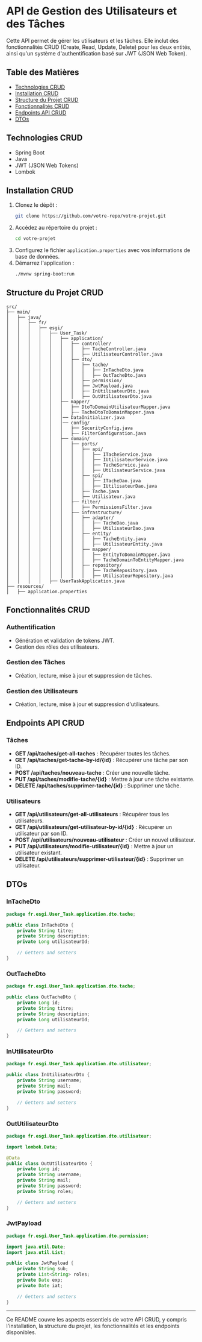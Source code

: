 # API de Gestion des Utilisateurs et des Tâches

Cette API permet de gérer les utilisateurs et les tâches. Elle inclut des fonctionnalités CRUD (Create, Read, Update, Delete) pour les deux entités, ainsi qu'un système d'authentification basé sur JWT (JSON Web Token).

## Table des Matières

- [Technologies CRUD](#technologies)
- [Installation CRUD](#installation)
- [Structure du Projet CRUD](#structure-du-projet)
- [Fonctionnalités CRUD](#fonctionnalités)
- [Endpoints API CRUD](#endpoints-api)
- [DTOs](#dtos)

## Technologies CRUD

- Spring Boot
- Java
- JWT (JSON Web Tokens)
- Lombok

## Installation CRUD

1. Clonez le dépôt :
   ```bash
   git clone https://github.com/votre-repo/votre-projet.git
   ```
2. Accédez au répertoire du projet :
   ```bash
   cd votre-projet
   ```
3. Configurez le fichier `application.properties` avec vos informations de base de données.
4. Démarrez l'application :
   ```bash
   ./mvnw spring-boot:run
   ```

## Structure du Projet CRUD

```plaintext
src/
├── main/
│   ├── java/
│   │   ├── fr/
│   │   │   ├── esgi/
│   │   │   │   ├── User_Task/
│   │   │   │   │   ├── application/
│   │   │   │   │   │   ├── controller/
│   │   │   │   │   │   │   ├── TacheController.java
│   │   │   │   │   │   │   ├── UtilisateurController.java
│   │   │   │   │   │   ├── dto/
│   │   │   │   │   │   │   ├── tache/
│   │   │   │   │   │   │   │   ├── InTacheDto.java
│   │   │   │   │   │   │   │   ├── OutTacheDto.java
│   │   │   │   │   │   │   ├── permission/
│   │   │   │   │   │   │   ├── JwtPayload.java
│   │   │   │   │   │   │   ├── InUtilisateurDto.java
│   │   │   │   │   │   │   ├── OutUtilisateurDto.java
│   │   │   │   │   ├── mapper/
│   │   │   │   │   │   ├── DtoToDomainUtilisateurMapper.java
│   │   │   │   │   │   ├── TacheDtoToDomainMapper.java
│   │   │   │   │   │── DataInitializer.java
│   │   │   │   │   │── config/
│   │   │   │   │   │   ├── SecurityConfig.java
│   │   │   │   │   │   ├── FilterConfiguration.java
│   │   │   │   │   ├── domain/
│   │   │   │   │   │   ├── ports/
│   │   │   │   │   │   │   ├── api/
│   │   │   │   │   │   │   │   ├── ITacheService.java
│   │   │   │   │   │   │   │   ├── IUtilisateurService.java
│   │   │   │   │   │   │   │   ├── TacheService.java
│   │   │   │   │   │   │   │   ├── UtilisateurService.java
│   │   │   │   │   │   │   ├── spi/
│   │   │   │   │   │   │   │   ├── ITacheDao.java
│   │   │   │   │   │   │   │   ├── IUtilisateurDao.java
│   │   │   │   │   │   │   ├── Tache.java
│   │   │   │   │   │   │   ├── Utilisateur.java
│   │   │   │   │   │   ├── filter/
│   │   │   │   │   │   │   ├── PermissionsFilter.java
│   │   │   │   │   │   ├── infrastructure/
│   │   │   │   │   │   │   ├── adapter/
│   │   │   │   │   │   │   │   ├── TacheDao.java
│   │   │   │   │   │   │   │   ├── UtilisateurDao.java
│   │   │   │   │   │   │   ├── entity/
│   │   │   │   │   │   │   │   ├── TacheEntity.java
│   │   │   │   │   │   │   │   ├── UtilisateurEntity.java
│   │   │   │   │   │   │   ├── mapper/
│   │   │   │   │   │   │   │   ├── EntityToDomainMapper.java
│   │   │   │   │   │   │   │   ├── TacheDomainToEntityMapper.java
│   │   │   │   │   │   │   ├── repository/
│   │   │   │   │   │   │   │   ├── TacheRepository.java
│   │   │   │   │   │   │   │   ├── UtilisateurRepository.java
│   │   │   │   ├── UserTaskApplication.java
├── resources/
│   ├── application.properties
```

## Fonctionnalités CRUD

### Authentification

- Génération et validation de tokens JWT.
- Gestion des rôles des utilisateurs.

### Gestion des Tâches

- Création, lecture, mise à jour et suppression de tâches.

### Gestion des Utilisateurs

- Création, lecture, mise à jour et suppression d'utilisateurs.

## Endpoints API CRUD

### Tâches

- **GET /api/taches/get-all-taches** : Récupérer toutes les tâches.
- **GET /api/taches/get-tache-by-id/{id}** : Récupérer une tâche par son ID.
- **POST /api/taches/nouveau-tache** : Créer une nouvelle tâche.
- **PUT /api/taches/modifie-tache/{id}** : Mettre à jour une tâche existante.
- **DELETE /api/taches/supprimer-tache/{id}** : Supprimer une tâche.

### Utilisateurs

- **GET /api/utilisateurs/get-all-utilisateurs** : Récupérer tous les utilisateurs.
- **GET /api/utilisateurs/get-utilisateur-by-id/{id}** : Récupérer un utilisateur par son ID.
- **POST /api/utilisateurs/nouveau-utilisateur** : Créer un nouvel utilisateur.
- **PUT /api/utilisateurs/modifie-utilisateur/{id}** : Mettre à jour un utilisateur existant.
- **DELETE /api/utilisateurs/supprimer-utilisateur/{id}** : Supprimer un utilisateur.

## DTOs

### InTacheDto

```java
package fr.esgi.User_Task.application.dto.tache;

public class InTacheDto {
    private String titre;
    private String description;
    private Long utilisateurId;

    // Getters and setters
}
```

### OutTacheDto

```java
package fr.esgi.User_Task.application.dto.tache;

public class OutTacheDto {
    private Long id;
    private String titre;
    private String description;
    private Long utilisateurId;

    // Getters and setters
}
```

### InUtilisateurDto

```java
package fr.esgi.User_Task.application.dto.utilisateur;

public class InUtilisateurDto {
    private String username;
    private String mail;
    private String password;

    // Getters and setters
}
```

### OutUtilisateurDto

```java
package fr.esgi.User_Task.application.dto.utilisateur;

import lombok.Data;

@Data
public class OutUtilisateurDto {
    private Long id;
    private String username;
    private String mail;
    private String password;
    private String roles;

    // Getters and setters
}
```

### JwtPayload

```java
package fr.esgi.User_Task.application.dto.permission;

import java.util.Date;
import java.util.List;

public class JwtPayload {
    private String sub;
    private List<String> roles;
    private Date exp;
    private Date iat;

    // Getters and setters
}
```

---

Ce README couvre les aspects essentiels de votre API CRUD, y compris l'installation, la structure du projet, les fonctionnalités et les endpoints disponibles.